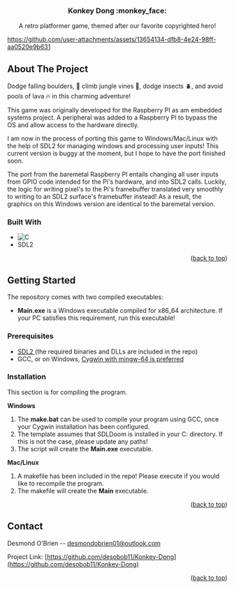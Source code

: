 
<a id="readme-top"></a>





<br />
<div align="center">
  <a href="https://github.com/desobob11/SDLDoom">
  </a>

  <h3 align="center">Konkey Dong :monkey_face:</h3>

  <p align="center">
    A retro platformer game, themed after our favorite copyrighted hero! 
  </p>
</div>




https://github.com/user-attachments/assets/13654134-dfb8-4e24-98ff-aa0520e9b631




## About The Project

 Dodge falling boulders, :runner: climb jungle vines :palm_tree:, dodge insects :beetle:, and avoid pools of lava :fire: in this charming adventure!
 
  This game was originally developed for the Raspberry PI as am embedded systems project. A peripheral was added to a Raspberry PI to bypass the OS and allow access to the hardware directly.

  I am now in the process of porting this game to Windows/Mac/Linux with the help of SDL2 for managing windows and processing user inputs! This current version is buggy at the moment, but I hope to have the port finished soon.

  The port from the baremetal Raspberry PI entails changing all user inputs from GPIO code intended for the Pi's hardware, and into SDL2 calls. Luckily, the logic for writing pixel's to the Pi's framebuffer translated very smoothly to writing to an SDL2 surface's framebuffer instead! As a result, the graphics on this Windows version are identical to the baremetal version. 

### Built With

* ![C](https://img.shields.io/badge/c-%2300599C.svg?style=for-the-badge&logo=c&logoColor=white)
* SDL2

<p align="right">(<a href="#readme-top">back to top</a>)</p>




## Getting Started

The repository comes with two compiled executables:
* **Main.exe** is a Windows executable compiled for x86_64 architecture. If your PC satisfies this requirement, run this executable!


### Prerequisites

* <a href="https://www.libsdl.org/"> SDL2 </a> (the required binaries and DLLs are included in the repo)
* GCC, or on Windows, <a href="https://cygwin.com/"> Cygwin with mingw-64 is preferred </a>

### Installation

This section is for compiling the program.

**Windows**
1. The **make.bat** can be used to compile your program using GCC, once your Cygwin installation has been configured.
2. The template assumes that SDLDoom is installed in your C: directory. If this is not the case, please update any paths!
3. The script will create the **Main.exe** executable.

**Mac/Linux**
1. A makefile has been included in the repo! Please execute if you would like to recompile the program.
2. The makefile will create the **Main** executable.

<p align="right">(<a href="#readme-top">back to top</a>)</p>







## Contact

Desmond O'Brien -- desmondobrien01@outlook.com

Project Link: [https://github.com/desobob11/Konkey-Dong](https://github.com/desobob11/Konkey-Dong)

<p align="right">(<a href="#readme-top">back to top</a>)</p>

